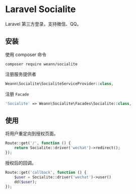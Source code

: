# Laravel Socialite
Laravel 第三方登录，支持微信、QQ。

## 安装
使用 composer 命令
```shell
composer require weann/socialite
```

注册服务提供者
```php
Weann\Socialite\SocialiteServiceProvider::class,
```

注册 `Facade`
```php
'Socialite' => Weann\Socialite\Facades\Socialite::class,
```

## 使用
将用户重定向到授权页面。
```php
Route::get('/', function () {
    return Socialite::driver('wechat')->redirect();
});
```

授权后的回调。
```php
Route::get('callback', function () {
    $user = Socialite::driver('wechat')->user()
    dd($user);
});
```
